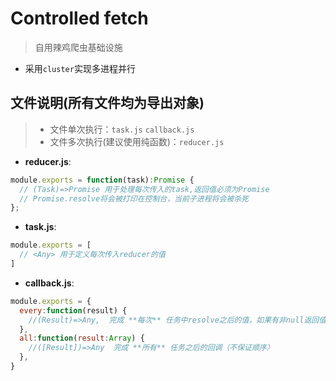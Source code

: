 # Controlled fetch
> 自用辣鸡爬虫基础设施
- 采用`cluster`实现多进程并行


## 文件说明(所有文件均为导出对象)
> * 文件单次执行：`task.js` `callback.js` 
> * 文件多次执行(建议使用纯函数)：`reducer.js`
- **reducer.js**:
```javascript
module.exports = function(task):Promise {
  // (Task)=>Promise 用于处理每次传入的task,返回值必须为Promise
  // Promise.resolve将会被打印在控制台，当前子进程将会被杀死
};
```
- **task.js**:
```javascript
module.exports = [
  // <Any> 用于定义每次传入reducer的值
]
```
- **callback.js**:
```javascript
module.exports = {
  every:function(result) {
    //(Result)=>Any,  完成 **每次** 任务中resolve之后的值，如果有非null返回值将会被塞入最终结果
  },
  all:function(result:Array) {
    //([Result])=>Any  完成 **所有** 任务之后的回调（不保证顺序）
  },
}
```
